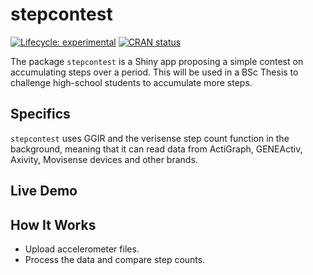 
<!-- README.md is generated from README.Rmd. Please edit that file -->

# stepcontest

<!-- badges: start -->

[![Lifecycle:
experimental](https://img.shields.io/badge/lifecycle-experimental-orange.svg)](https://lifecycle.r-lib.org/articles/stages.html#experimental)
[![CRAN
status](https://www.r-pkg.org/badges/version/stepcontest)](https://CRAN.R-project.org/package=stepcontest)
<!-- badges: end -->

The package `stepcontest` is a Shiny app proposing a simple contest on
accumulating steps over a period. This will be used in a BSc Thesis to
challenge high-school students to accumulate more steps.

## Specifics

`stepcontest` uses GGIR and the verisense step count function in the
background, meaning that it can read data from ActiGraph, GENEActiv,
Axivity, Movisense devices and other brands.

## Live Demo

<!-- [View the app on shinyapps.io](https://jhmigueles.shinyapps.io/stepcontest/) -->

## How It Works

- Upload accelerometer files.
- Process the data and compare step counts.
